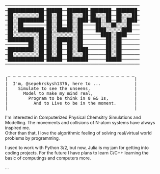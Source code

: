 
<pre> 
────────────────────────────────────────────────────
─██████████████─██████──████████─████████──████████─
─██░░░░░░░░░░██─██░░██──██░░░░██─██░░░░██──██░░░░██─
─██░░██████████─██░░██──██░░████─████░░██──██░░████─
─██░░██─────────██░░██──██░░██─────██░░░░██░░░░██───
─██░░██████████─██░░██████░░██─────████░░░░░░████───
─██░░░░░░░░░░██─██░░░░░░░░░░██───────████░░████─────
─██████████░░██─██░░██████░░██─────────██░░██───────
─────────██░░██─██░░██──██░░██─────────██░░██───────
─██████████░░██─██░░██──██░░████───────██░░██───────
─██░░░░░░░░░░██─██░░██──██░░░░██───────██░░██───────
─██████████████─██████──████████───────██████───────
────────────────────────────────────────────────────<br>
 _ _ _ _ _ _ _ _ _ _ _ _ _ _ _ _ _ _ _ _ _ _ _ _ _ 
|                                                 |
|  I'm, @sepehrskysh1376, here to ...             |
|    Simulate to see the unseens,                 |
|      Model to make my mind real,                |
|        Program to be think in 0 && 1s,          |
|          And to Live to be in the moment.       |
|_ _ _ _ _ _ _ _ _ _ _ _ _ _ _ _ _ _ _ _ _ _ _ _ _|
</pre>
I'm interested in Computerized Physical Chemsitry Simulations and Modelling. The movements and collisions of N-atom systems have always inspired me.<br>
Other than that, I love the algorithmic feeling of solving real/virtual world problems by programming.<br>

I used to work with Python 3/2, but now, Julia is my jam for getting into coding projects. For the future I have plans to learn C/C++ learning the basic of computings and computers more.<br>

...


